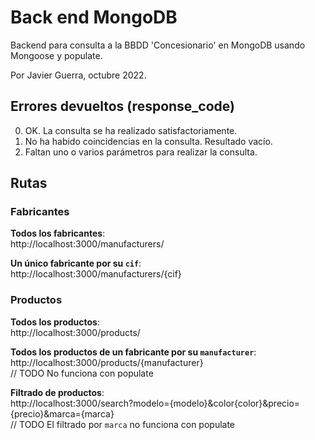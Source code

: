 # Back end MongoDB

Backend para consulta a la BBDD 'Concesionario' en MongoDB usando Mongoose y populate.

Por Javier Guerra, octubre 2022.

## Errores devueltos (response_code)
0. OK. La consulta se ha realizado satisfactoriamente.
1. No ha habido coincidencias en la consulta. Resultado vacío.
2. Faltan uno o varios parámetros para realizar la consulta.

## Rutas

### Fabricantes

__Todos los fabricantes__:  
http://localhost:3000/manufacturers/

__Un único fabricante por su `cif`__:   
http://localhost:3000/manufacturers/{cif}

### Productos

__Todos los productos__:  
http://localhost:3000/products/

__Todos los productos de un fabricante por su `manufacturer`__:  
http://localhost:3000/products/{manufacturer}  
// TODO No funciona con populate

__Filtrado de productos__:  
http://localhost:3000/search?modelo={modelo}&color{color}&precio={precio}&marca={marca}  
// TODO El filtrado por `marca` no funciona con populate


